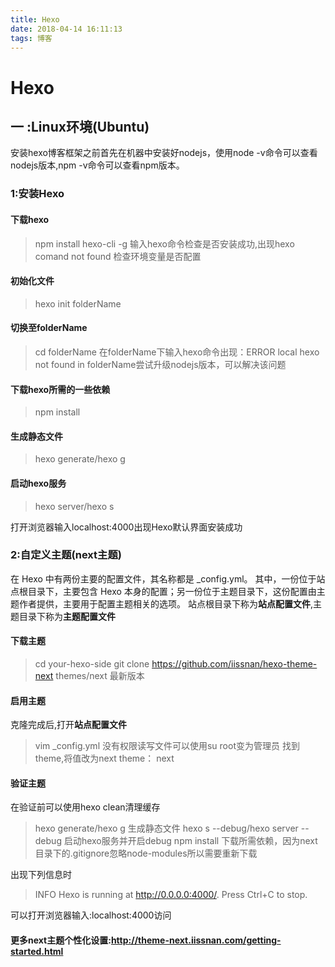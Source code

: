 ```yaml
---
title: Hexo
date: 2018-04-14 16:11:13
tags: 博客
---
```

# Hexo
## 一 :Linux环境(Ubuntu)
安装hexo博客框架之前首先在机器中安装好nodejs，使用node -v命令可以查看nodejs版本,npm -v命令可以查看npm版本。


### 1:安装Hexo
<!-- more -->    
#### 下载hexo
> npm install hexo-cli -g
输入hexo命令检查是否安装成功,出现hexo comand not found 检查环境变量是否配置


#### 初始化文件
> hexo init folderName

#### 切换至folderName
> cd folderName
在folderName下输入hexo命令出现：ERROR local hexo not found in folderName尝试升级nodejs版本，可以解决该问题

#### 下载hexo所需的一些依赖
> npm install

#### 生成静态文件
> hexo generate/hexo g

#### 启动hexo服务
> hexo server/hexo s

打开浏览器输入localhost:4000出现Hexo默认界面安装成功
### 2:自定义主题(next主题)
在 Hexo 中有两份主要的配置文件，其名称都是 _config.yml。 其中，一份位于站点根目录下，主要包含 Hexo 本身的配置；另一份位于主题目录下，这份配置由主题作者提供，主要用于配置主题相关的选项。
站点根目录下称为**站点配置文件**,主题目录下称为**主题配置文件**
#### 下载主题
> cd your-hexo-side
> git clone https://github.com/iissnan/hexo-theme-next themes/next 最新版本
#### 启用主题
克隆完成后,打开**站点配置文件**
> vim _config.yml 没有权限读写文件可以使用su root变为管理员
找到theme,将值改为next theme： next
#### 验证主题
在验证前可以使用hexo clean清理缓存
>hexo generate/hexo g 生成静态文件
hexo s --debug/hexo server --debug 启动hexo服务并开启debug
npm install 下载所需依赖，因为next目录下的.gitignore忽略node-modules所以需要重新下载

出现下列信息时
> INFO Hexo is running at http://0.0.0.0:4000/. Press Ctrl+C to stop.

可以打开浏览器输入:localhost:4000访问

#### 更多next主题个性化设置:http://theme-next.iissnan.com/getting-started.html
